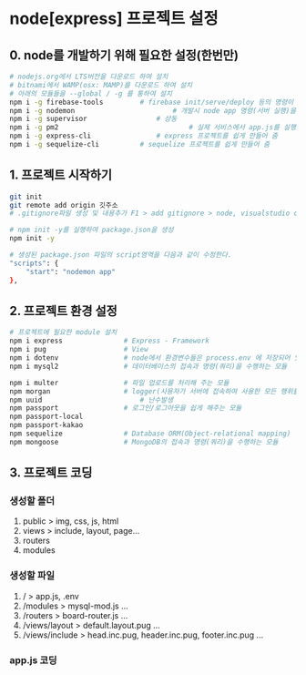 # node[express] 프로젝트 설정

## 0. node를 개발하기 위해 필요한 설정(한번만)
```bash
# nodejs.org에서 LTS버전을 다운로드 하여 설치
# bitnami에서 WAMP(osx: MAMP)를 다운로드 하여 설치
# 아래의 모듈들을 --global / -g 를 통하여 설치
npm i -g firebase-tools			# firebase init/serve/deploy 등의 명령이 담긴 App
npm i -g nodemon						# 개발시 node app 명령(서버 실행)을 자동으로 재시작 해준다.
npm i -g supervisor					# 상동
npm i -g pm2								# 실제 서비스에서 app.js를 실행하는 모듈 
npm i -g express-cli				# express 프로젝트를 쉽게 만들어 줌
npm i -g sequelize-cli			# sequelize 프로젝트를 쉽게 만들어 줌
```

## 1. 프로젝트 시작하기
```bash
git init
git remote add origin 깃주소
# .gitignore파일 생성 및 내용추가 F1 > add gitignore > node, visualstudio code

# npm init -y를 실행하여 package.json을 생성
npm init -y

# 생성된 package.json 파일의 script영역을 다음과 같이 수정한다.
"scripts": {
	"start": "nodemon app"
},
```

## 2. 프로젝트 환경 설정
```bash
# 프로젝트에 필요한 module 설치
npm i express				# Express - Framework 
npm i pug 					# View
npm i dotenv 				# node에서 환경변수들은 process.env 에 저장되어 있고 거기에 원하는 변수를 등록할수 있게 도와주는 모듈
npm i mysql2				# 데이터베이스의 접속과 명령(쿼리)을 수행하는 모듈

npm i multer				# 파일 업로드를 처리해 주는 모듈
npm morgan					# logger(사용자가 서버에 접속하여 사용한 모든 행위를 기록)
npm uuid						# 난수발생
npm passport				# 로그인/로그아웃을 쉽게 해주는 모듈
npm passport-local
npm passport-kakao
npm sequelize				# Database ORM(Object-relational mapping)
npm mongoose				# MongoDB의 접속과 명령(쿼리)을 수행하는 모듈
```

## 3. 프로젝트 코딩
### 생성할 폴더
1. public > img, css, js, html
2. views > include, layout, page...
3. routers
4. modules

### 생성할 파일
1. / > app.js, .env
2. /modules > mysql-mod.js ...
3. /routers > board-router.js ...
4. /views/layout > default.layout.pug ...
5. /views/include > head.inc.pug, header.inc.pug, footer.inc.pug ...

### app.js 코딩
```js

```